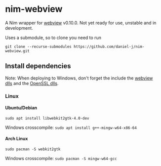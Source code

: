 # nim-webview

A Nim wrapper for [webview](https://github.com/webview/webview) v0.10.0. Not yet ready for use, unstable and in development.

Uses a submodule, so to clone you need to run

`git clone --recurse-submodules https://github.com/daniel-j/nim-webview.git`

## Install dependencies

Note: When deploying to Windows, don't forget the include the [webview dlls](https://github.com/webview/webview/tree/master/dll/x64) and the [OpenSSL dlls](https://bintray.com/vszakats/generic/openssl).

### Linux

#### Ubuntu/Debian

`sudo apt install libwebkit2gtk-4.0-dev`

Windows crosscompile: `sudo apt install g++-mingw-w64-x86-64`

#### Arch Linux

`sudo pacman -S webkit2gtk`

Windows crosscompile: `sudo pacman -S mingw-w64-gcc`

